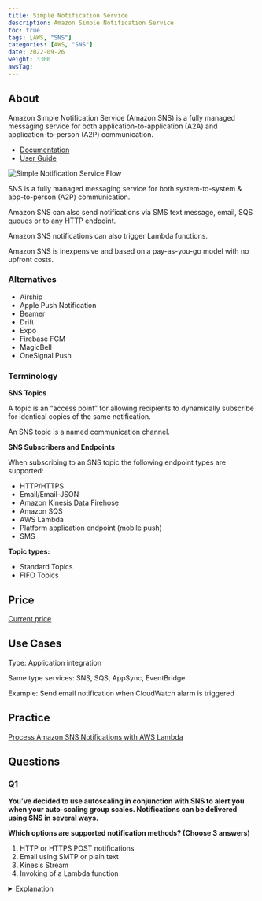 ```yaml
---
title: Simple Notification Service
description: Amazon Simple Notification Service
toc: true
tags: [AWS, "SNS"]
categories: [AWS, "SNS"]
date: 2022-09-26
weight: 3300
awsTag: 
---
```


## About

Amazon Simple Notification Service (Amazon SNS) is a fully managed messaging service for both application-to-application (A2A) and application-to-person (A2P) communication.

- [Documentation](https://aws.amazon.com/sns/)
- [User Guide](https://docs.aws.amazon.com/sns/?id=docs_gateway)

![Simple Notification Service Flow](https://d1.awsstatic.com/diagrams/Product-page-diagram-Amazon-SNS_event-driven-SNS-compute%402X_.4b9c0a75aa40bda9cdb12f0176930a12da2872bf.png)

SNS is a fully managed messaging service for both system­-to­-system & app-to­-person (A2P) commun­ica­tion.

Amazon SNS can also send notifications via SMS text message, email, SQS queues or to any HTTP endpoint.

Amazon SNS notifications can also trigger Lambda functions.

Amazon SNS is inexpensive and based on a pay-as-you-go model with no upfront costs.

### Alternatives

- Airship
- Apple Push Notification
- Beamer
- Drift
- Expo
- Firebase FCM
- MagicBell
- OneSignal Push

### Terminology

**SNS Topics**

A topic is an “access point” for allowing recipients to dynamically subscribe for identical copies of the same notification.

An SNS topic is a named communication channel.

**SNS Subscribers and Endpoints**

When subscribing to an SNS topic the following endpoint types are supported:

- HTTP/HTTPS
- Email/Email-JSON
- Amazon Kinesis Data Firehose
- Amazon SQS
- AWS Lambda
- Platform application endpoint (mobile push)
- SMS

**Topic types:**

- Standard Topics
- FIFO Topics

## Price

[Current price](https://aws.amazon.com/ru/sns/pricing/)

## Use Cases

Type: Applic­ation integr­ation

Same type services: SNS, SQS, AppSync, EventB­ridge

Example: Send email notification when CloudWatch alarm is triggered

## Practice

[Process Amazon SNS Notifications with AWS Lambda](aws-lambda-sns-notifications)

## Questions

### Q1

**You’ve decided to use autoscaling in conjunction with SNS to alert you when your auto-scaling group scales. Notifications can be delivered using SNS in several ways.**

**Which options are supported notification methods? (Choose 3 answers)**

1. HTTP or HTTPS POST notifications
2. Email using SMTP or plain text
3. Kinesis Stream
4. Invoking of a Lambda function

<details>
<summary>Explanation</summary>
<div>

[https://docs.aws.amazon.com/autoscaling/ec2/userguide/ec2-auto-scaling-sns-notifications.html](https://docs.aws.amazon.com/autoscaling/ec2/userguide/ec2-auto-scaling-sns-notifications.html)

<mark style="color:white">1, 2, 4</mark>
</div>
</details>
